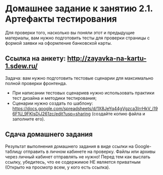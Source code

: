 # Домашнее задание к занятию 2.1. Артефакты тестирования

Для проверки того, насколько вы поняли этот и предыдущие материалы, вам нужно подготовить тесты для проверки страницы с формой заявки на оформление банковской карты.

## Ссылка на анкету: http://zayavka-na-kartu-1.sdew.ru/

Задача: вам нужно подготовить тестовые сценарии для максимально полной проверки фронтенда. 
* При написании тестовых сценариев нужно использовать практики тест дизайна и методики тестирования;
* Сценарии нужно создать по шаблону: https://docs.google.com/spreadsheets/d/1X8JeYq44gVgzca3IrrHkV_i196F1U_9FKlsDjJ261zc/edit?usp=sharing (создайте копию файла и заполните его).

## Cдача домашнего задания

Результат выполнения домашнего задания в виде ссылки на Google-таблицу отправить в личном кабинете на проверку. 
Файлы или архивы через личный кабинет отправлять не нужно! Перед тем как выслать ссылку, убедитесь, что ее содержимое НЕ является приватным (Открыто на просмотр всем, у кого есть ссылка).



